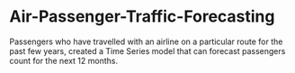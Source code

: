 # Air-Passenger-Traffic-Forecasting

Passengers who have travelled
with an airline on a particular route for the past few years, created
a Time Series model that can forecast passengers count for the
next 12 months.
